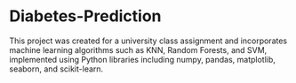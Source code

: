 # Diabetes-Prediction
This project was created for a university class assignment and incorporates machine learning algorithms such as KNN, Random Forests, and SVM, implemented using Python libraries including numpy, pandas, matplotlib, seaborn, and scikit-learn.
